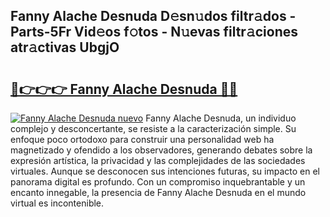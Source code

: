 ## Fanny Alache Desnuda D𝚎sn𝚞dos filtr𝚊dos - Parts-5Fr Vid𝚎os f𝚘tos - N𝚞evas filtr𝚊ciones atr𝚊ctivas UbgjO

# <h2><a href="http://mbbudg.tromn.icu/?c=Fanny+Alache+Desnuda">🔗👉👉👉 Fanny Alache Desnuda 🔗🔗</a></h2>

[![Fanny Alache Desnuda nuevo](https://i.imgur.com/pEAQMta.gif)](http://mbbudg.tromn.icu/?c=Fanny+Alache+Desnuda)
Fanny Alache Desnuda, un individuo complejo y desconcertante, se resiste a la caracterización simple. Su enfoque poco ortodoxo para construir una personalidad web ha magnetizado y ofendido a los observadores, generando debates sobre la expresión artística, la privacidad y las complejidades de las sociedades virtuales. Aunque se desconocen sus intenciones futuras, su impacto en el panorama digital es profundo. Con un compromiso inquebrantable y un encanto innegable, la presencia de Fanny Alache Desnuda en el mundo virtual es incontenible.
